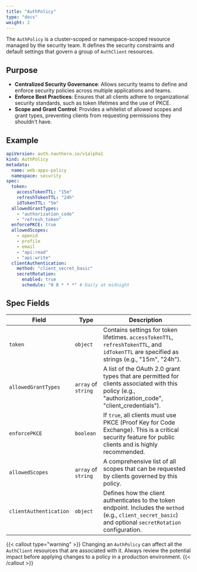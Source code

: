 ```yaml
---
title: "AuthPolicy"
type: "docs"
weight: 2
---
```


The `AuthPolicy` is a cluster-scoped or namespace-scoped resource managed by the security team. It defines the security constraints and default settings that govern a group of `AuthClient` resources.

## Purpose

*   **Centralized Security Governance**: Allows security teams to define and enforce security policies across multiple applications and teams.
*   **Enforce Best Practices**: Ensures that all clients adhere to organizational security standards, such as token lifetimes and the use of PKCE.
*   **Scope and Grant Control**: Provides a whitelist of allowed scopes and grant types, preventing clients from requesting permissions they shouldn't have.

## Example

```yaml
apiVersion: auth.nauthera.io/v1alpha1
kind: AuthPolicy
metadata:
  name: web-apps-policy
  namespace: security
spec:
  token:
    accessTokenTTL: "15m"
    refreshTokenTTL: "24h"
    idTokenTTL: "5m"
  allowedGrantTypes:
    - "authorization_code"
    - "refresh_token"
  enforcePKCE: true
  allowedScopes:
    - openid
    - profile
    - email
    - "api:read"
    - "api:write"
  clientAuthentication:
    method: "client_secret_basic"
    secretRotation:
      enabled: true
      schedule: "0 0 * * *" # Daily at midnight
```

## Spec Fields

| Field                  | Type                | Description                                                                                                                                                           |
| ---------------------- | ------------------- | --------------------------------------------------------------------------------------------------------------------------------------------------------------------- |
| `token`                | `object`            | Contains settings for token lifetimes. `accessTokenTTL`, `refreshTokenTTL`, and `idTokenTTL` are specified as strings (e.g., "15m", "24h").                 |
| `allowedGrantTypes`    | `array` of `string` | A list of the OAuth 2.0 grant types that are permitted for clients associated with this policy (e.g., "authorization_code", "client_credentials").         |
| `enforcePKCE`          | `boolean`           | If `true`, all clients must use PKCE (Proof Key for Code Exchange). This is a critical security feature for public clients and is highly recommended.      |
| `allowedScopes`        | `array` of `string` | A comprehensive list of all scopes that can be requested by clients governed by this policy.                                                                        |
| `clientAuthentication` | `object`            | Defines how the client authenticates to the token endpoint. Includes the `method` (e.g., `client_secret_basic`) and optional `secretRotation` configuration. |

{{< callout type="warning" >}}
Changing an `AuthPolicy` can affect all the `AuthClient` resources that are associated with it. Always review the potential impact before applying changes to a policy in a production environment.
{{< /callout >}}
